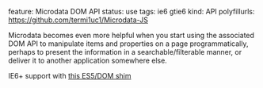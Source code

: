feature: Microdata DOM API
status: use
tags: ie6 gtie6
kind: API
polyfillurls: https://github.com/termi1uc1/Microdata-JS

Microdata becomes even more helpful when you start using the associated DOM API to manipulate items and properties on a page programmatically, perhaps to present the information in a searchable/filterable manner, or deliver it to another application somewhere else.

IE6+ support with [this ES5/DOM shim](https://github.com/termi1uc1/ES5-DOM-SHIM)